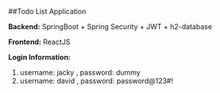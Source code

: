 ##Todo List Application

**Backend:** 
SpringBoot + Spring Security + JWT + h2-database

**Frontend:**
ReactJS

**Login Information:**
1. username: jacky , password: dummy
2. username: david , password: password@123#!
